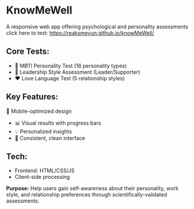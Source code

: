 # KnowMeWell 
A responsive web app offering psychological and personality assessments
click here to test: https://reaksmeyun.github.io/knowMeWell/

## Core Tests: 

- 🧠 MBTI Personality Test (16 personality types)
- 🎯 Leadership Style Assessment (Leader/Supporter)
- ❤️ Love Language Test (5 relationship styles)

## Key Features:

📱 Mobile-optimized design
- 📊 Visual results with progress bars
- 💡 Personalized insights
- 🎨 Consistent, clean interface

## Tech:
- Frontend: HTML/CSS/JS
- Client-side processing
  
**Purpose:** Help users gain self-awareness about their personality, work style, and relationship preferences through scientifically-validated assessments.
